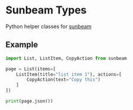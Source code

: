 # Sunbeam Types

Python helper classes for [sunbeam](https://pomdtr.github.io/sunbeam)

## Example

```python
import List, ListItem, CopyAction from sunbeam

page = List(items=[
    ListItem(title="list item 1"), actions=[
        CopyAction(text="Copy this")
    ]
])

print(page.json())
```
